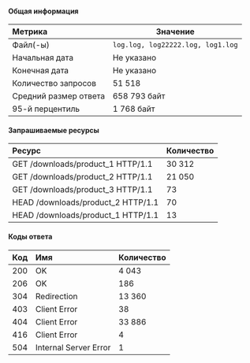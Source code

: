 #### Общая информация

| Метрика               | Значение           |
|:----------------------|--------------------|
| Файл(-ы)             | `log.log, log22222.log, log1.log`              |
| Начальная дата        | Не укaзано                |
| Конечная дата         | Не указaно                |
| Количество запросов   | 51 518               |
| Средний размер ответа |      658 793 байт      |
| 95-й перцентиль       |        1 768 байт      |

#### Запрашиваемые ресурсы

| Ресурс                         | Количество       |
|:-------------------------------|------------------|
| GET /downloads/product_1 HTTP/1.1 |       30 312 |
| GET /downloads/product_2 HTTP/1.1 |       21 050 |
| GET /downloads/product_3 HTTP/1.1 |           73 |
| HEAD /downloads/product_2 HTTP/1.1 |           70 |
| HEAD /downloads/product_1 HTTP/1.1 |           13 |

#### Коды ответа

| Код  | Имя                 | Количество        |
|:-----|:--------------------|-------------------|
| 200   | OK                   |        4 043 |
| 206   | OK                   |          186 |
| 304   | Redirection          |       13 360 |
| 403   | Client Error         |           38 |
| 404   | Client Error         |       33 886 |
| 416   | Client Error         |            4 |
| 504   | Internal Server Error |            1 |
